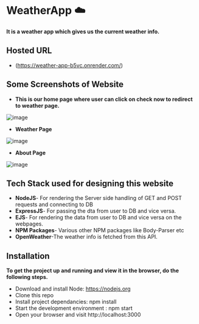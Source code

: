 # WeatherApp ☁️

 **It is a weather app which gives us the current weather info.**

## Hosted URL

- (https://weather-app-b5vc.onrender.com/)

## Some Screenshots of Website
- **This is our home page where user can click on check now to redirect to weather page.**

 ![image](https://user-images.githubusercontent.com/85870610/170430644-27f77de8-589d-4f7d-8183-694937da26bc.png)
 
 - **Weather Page**
 
 ![image](https://user-images.githubusercontent.com/85870610/170430740-36239919-a1f7-4bbe-b387-35e9f844a368.png)

- **About Page**

![image](https://user-images.githubusercontent.com/85870610/170430809-4ddec9fd-64b5-4fd3-a247-d94918ae5377.png)
 

## Tech Stack used for designing this website
- **NodeJS**- For rendering the Server side handling of GET and POST requests and connecting to DB 
- **ExpressJS**- For passing the dta from user to DB and vice versa.  
- **EJS**- For rendering the data from user to DB and vice versa on the webpages.  
- **NPM Packages**- Various other NPM packages like Body-Parser etc  
- **OpenWeather**-The weather info is fetched from this API.

## Installation

**To get the project up and running and view it in the browser, do the following steps.**

- Download and install Node: https://nodejs.org  
- Clone this repo  
- Install project dependancies: npm install  
- Start the development environment : npm start  
- Open your browser and visit http://localhost:3000 
